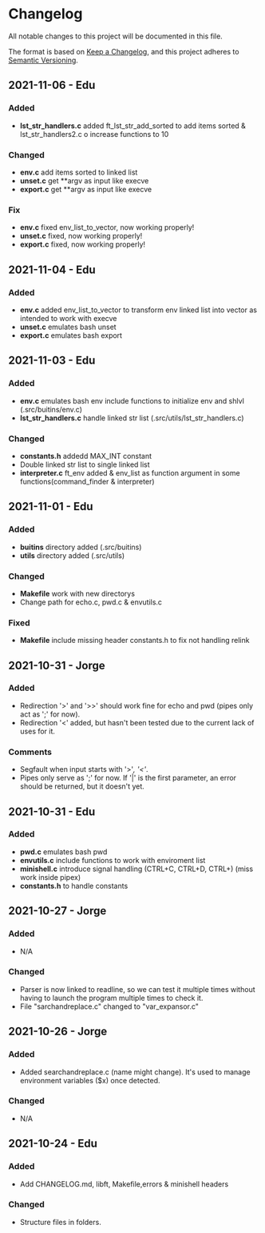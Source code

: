 # Changelog

All notable changes to this project will be documented in this file.

The format is based on [Keep a Changelog](https://keepachangelog.com/en/1.0.0/),
and this project adheres to [Semantic Versioning](https://semver.org/spec/v2.0.0.html).

## 2021-11-06 - Edu

### Added

- **lst_str_handlers.c** added ft_lst_str_add_sorted to add items sorted & lst_str_handlers2.c o increase functions to 10
### Changed

- **env.c** add items sorted to linked list
- **unset.c** get **argv as input like execve
- **export.c** get **argv as input like execve
### Fix

- **env.c** fixed env_list_to_vector, now working properly!
- **unset.c** fixed, now working properly!
- **export.c** fixed, now working properly!

## 2021-11-04 - Edu

### Added

- **env.c** added env_list_to_vector to transform env linked list into vector as intended to work with execve
- **unset.c** emulates bash unset
- **export.c** emulates bash export

## 2021-11-03 - Edu

### Added

- **env.c** emulates bash env include functions to initialize env and shlvl (.src/buitins/env.c)
- **lst_str_handlers.c** handle linked str list (.src/utils/lst_str_handlers.c)

### Changed

- **constants.h** addedd MAX_INT constant
- Double linked str list to single linked list
- **interpreter.c** ft_env added & env_list as function argument in some functions(command_finder & interpreter)

## 2021-11-01 - Edu

### Added

- **buitins** directory added (.src/buitins)
- **utils** directory added (.src/utils)

### Changed

- **Makefile** work with new directorys
- Change path for echo.c, pwd.c & envutils.c

### Fixed

- **Makefile** include missing header constants.h to fix not handling relink
## 2021-10-31 - Jorge

### Added

- Redirection '>' and '>>' should work fine for echo and pwd (pipes only act as ';' for now).
- Redirection '<' added, but hasn't been tested due to the current lack of uses for it.

### Comments

- Segfault when input starts with '>'*, '<'*.
- Pipes only serve as ';' for now. If '|' is the first parameter, an error should be returned, but it doesn't yet.

## 2021-10-31 - Edu

### Added

- **pwd.c** emulates bash pwd
- **envutils.c** include functions to work with enviroment list
- **minishell.c** introduce signal handling (CTRL+C, CTRL+D, CTRL+\) (miss work inside pipex)
- **constants.h** to handle constants

## 2021-10-27 - Jorge

### Added

- N/A

### Changed

- Parser is now linked to readline, so we can test it multiple times without having to launch the program multiple times to check it.
- File "sarchandreplace.c" changed to "var_expansor.c"

## 2021-10-26 - Jorge

### Added

- Added searchandreplace.c (name might change). It's used to manage environment variables ($x) once detected.

### Changed

- N/A


## 2021-10-24 - Edu

### Added

- Add CHANGELOG.md, libft, Makefile,errors & minishell headers

### Changed

- Structure files in folders.

